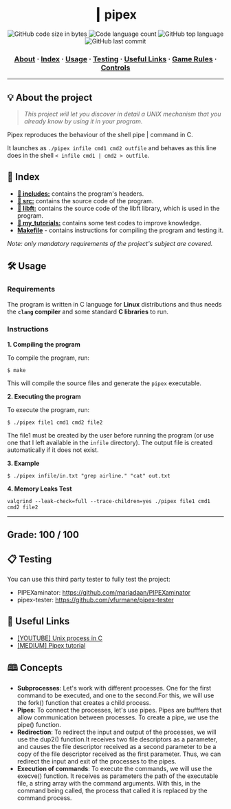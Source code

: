 <h1 align="center">
  ┃ pipex
</h1>

<p align="center">
	<img alt="GitHub code size in bytes" src="https://img.shields.io/github/languages/code-size/RnSiilva/42_so_long?color=blueviolet" />
	<img alt="Code language count" src="https://img.shields.io/github/languages/count/RnSiilva/42_so_long?color=blue" />
	<img alt="GitHub top language" src="https://img.shields.io/github/languages/top/RnSiilva/42_so_long?color=blue" />
	<img alt="GitHub last commit" src="https://img.shields.io/github/last-commit/RnSiilva/42_so_long?color=brightgreen" />
</p>

<h3 align="center">
	<a href="#%EF%B8%8F-about">About</a>
	<span> · </span>
	<a href="#-index">Index</a>
	<span> · </span>
	<a href="#%EF%B8%8F-usage">Usage</a>
	<span> · </span>
	<a href="#-testing">Testing</a>
	<span> · </span>
	<a href="#-useful-links">Useful Links</a>
	<span> · </span>
	<a href="-game">Game Rules</a>
  <span> · </span>
	<a href="-controls">Controls</a>
</h3>

---

## 💡 About the project

> _This project will let you discover in detail a UNIX mechanism that you already know
by using it in your program._

Pipex reproduces the behaviour of the shell pipe | command in C.

It launches as `./pipex infile cmd1 cmd2 outfile` and behaves as this line does in the shell `< infile cmd1 | cmd2 > outfile`.

## 📑 Index

* [**📁 includes:**](pipex/inc/) contains the program's headers.
* [**📁 src:**](pipex/src/) contains the source code of the program.
* [**📁 libft:**](pipex/libft/) contains the source code of the libft library, which is used in the program.
* [**📁 my_tutorials:**](my_tutorials/) contains some test codes to improve knowledge.
* [**Makefile**](pipex/Makefile) - contains instructions for compiling the program and testing it.

_Note: only mandatory requirements of the project's subject are covered._

## 🛠️ Usage

### Requirements

The program is written in C language for **Linux** distributions and thus needs the **`clang` compiler** and some standard **C libraries** to run.

### Instructions

**1. Compiling the program**

To compile the program, run:

```shell
$ make
```
This will compile the source files and generate the `pipex` executable.


**2. Executing the program**

To execute the program, run:

```shell
$ ./pipex file1 cmd1 cmd2 file2
```
The file1 must be created by the user before running the program (or use one that I left available in the `infile` directory).
The output file is created automatically if it does not exist.

**3. Example**

```shell
$ ./pipex infile/in.txt "grep airline." "cat" out.txt
```

**4. Memory Leaks Test**
```shell
valgrind --leak-check=full --trace-children=yes ./pipex file1 cmd1 cmd2 file2
```

---
## Grade: 100 / 100

## 📋 Testing

You can use this third party tester to fully test the project:

- PIPEXaminator: https://github.com/mariadaan/PIPEXaminator
- pipex-tester: https://github.com/vfurmane/pipex-tester

## 📌 Useful Links

* [[YOUTUBE] Unix process in C](https://www.youtube.com/playlist?list=PLfqABt5AS4FkW5mOn2Tn9ZZLLDwA3kZUY)
* [[MEDIUM] Pipex tutorial](https://csnotes.medium.com/pipex-tutorial-42-project-4469f5dd5901)

## 🕮 Concepts

- **Subprocesses**: Let's work with different processes. One for the first command to be executed, and one to the second.For this, we will use the fork() function that creates a child process.
- **Pipes**: To connect the processes, let's use pipes. Pipes are bufffers that allow communication between processes. To create a pipe, we use the pipe() function.
- **Redirection**: To redirect the input and output of the processes, we will use the dup2() function.It receives two file descriptors as a parameter, and causes the file descriptor received as a second parameter to be a copy of the file descriptor received as the first parameter. Thus, we can redirect the input and exit of the processes to the pipes.
- **Execution of commands**: To execute the commands, we will use the execve() function. It receives as parameters the path of the executable file, a string array with the command arguments. With this, in the command being called, the process that called it is replaced by the command process.

